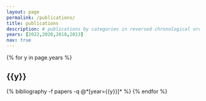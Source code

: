```yaml
---
layout: page
permalink: /publications/
title: publications
description: # publications by categories in reversed chronological order. generated by jekyll-scholar.
years: [2022,2020,2018,2013]
nav: true
---
```


<div class="publications">

{% for y in page.years %}
  <h2 class="year">{{y}}</h2>
  {% bibliography -f papers -q @*[year={{y}}]* %}
{% endfor %}

</div>
